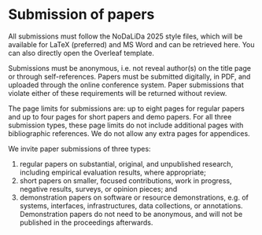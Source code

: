 # Submission of papers

All submissions must follow the NoDaLiDa 2025 style files, which will be available for LaTeX (preferred) and MS Word and can be retrieved here. You can also directly open the Overleaf template.

Submissions must be anonymous, i.e. not reveal author(s) on the title page or through self-references. Papers must be submitted digitally, in PDF, and uploaded through the online conference system. Paper submissions that violate either of these requirements will be returned without review.

The page limits for submissions are: up to eight pages for regular papers and up to four pages for short papers and demo papers. For all three submission types, these page limits do not include additional pages with bibliographic references. We do not allow any extra pages for appendices. 


We invite paper submissions of three types: 

1. regular papers on substantial, original, and unpublished research, including empirical evaluation results, where appropriate;
2. short papers on smaller, focused contributions, work in progress, negative results, surveys, or opinion pieces; and 
3. demonstration papers on software or resource demonstrations, e.g. of systems, interfaces, infrastructures, data collections, or annotations. Demonstration papers do not need to be anonymous, and will not be published in the proceedings afterwards. 
